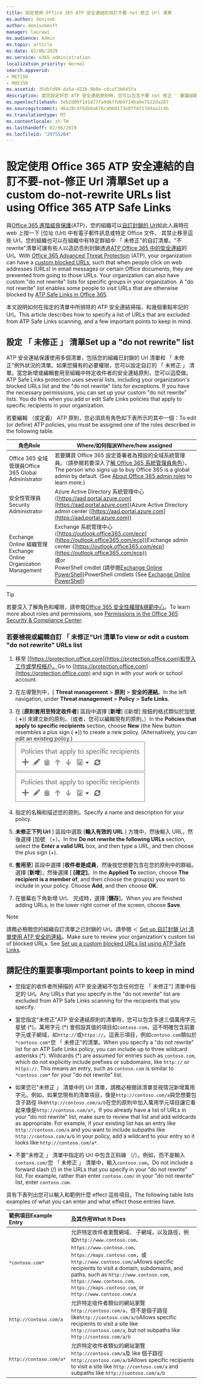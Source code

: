 ```yaml
---
title: 設定使用 Office 365 ATP 安全連結的自訂不要-not-修正 Url 清單
ms.author: deniseb
author: denisebmsft
manager: laurawi
ms.audience: Admin
ms.topic: article
ms.date: 02/06/2019
ms.service: o365-administration
localization_priority: Normal
search.appverid:
- MET150
- MOE150
ms.assetid: 35dbfd99-da5a-422b-9b0e-c6caf3b645fa
description: 當您設定好您 ATP 安全連結原則時，您可以包含不要 not 修正 ' 要讓組織中某些使用者瀏覽您在您的清單中包含的網站 Url 的清單。
ms.openlocfilehash: 5eb2d09f1d1d77fa9d6ffdb9f14ba9e7522da287
ms.sourcegitcommit: d6a28c4f6db6a676ca960173e8ff8f17d4aa1c4b
ms.translationtype: MT
ms.contentlocale: zh-TW
ms.lasthandoff: 02/06/2019
ms.locfileid: "29755284"
---
```

# <a name="set-up-a-custom-do-not-rewrite-urls-list-using-office-365-atp-safe-links"></a><span data-ttu-id="f229c-103">設定使用 Office 365 ATP 安全連結的自訂不要-not-修正 Url 清單</span><span class="sxs-lookup"><span data-stu-id="f229c-103">Set up a custom do-not-rewrite URLs list using Office 365 ATP Safe Links</span></span>

<span data-ttu-id="f229c-p101">與[Office 365 進階威脅保護](office-365-atp.md)(ATP)，您的組織可以[自訂封鎖的 Url](set-up-a-custom-blocked-urls-list-wtih-atp.md)如此人員時在 web 上按一下 [位址 (Url) 中有電子郵件訊息或特定 Office 文件、 其禁止移至這些 Url。您的組織也可以在組織中有特定群組中 「 未修正"的自訂清單。"不 rewrite"清單可讓有些人以造訪否則封鎖透過[ATP Office 365 中的安全連結](atp-safe-links.md)的 Url。</span><span class="sxs-lookup"><span data-stu-id="f229c-p101">With [Office 365 Advanced Threat Protection](office-365-atp.md) (ATP), your organization can have a [custom blocked URLs](set-up-a-custom-blocked-urls-list-wtih-atp.md), such that when people click on web addresses (URLs) in email messages or certain Office documents, they are prevented from going to those URLs. Your organization can also have custom "do not rewrite" lists for specific groups in your organization. A "do not rewrite" list enables some people to visit URLs that are otherwise blocked by [ATP Safe Links in Office 365](atp-safe-links.md).</span></span> 
  
<span data-ttu-id="f229c-107">本文說明如何在指定的清單中所排除的 ATP 安全連結掃描，和幾個重點牢記的 Url。</span><span class="sxs-lookup"><span data-stu-id="f229c-107">This article describes how to specify a list of URLs that are excluded from ATP Safe Links scanning, and a few important points to keep in mind.</span></span>

## <a name="set-up-a-do-not-rewrite-list"></a><span data-ttu-id="f229c-108">設定 「 未修正 」 清單</span><span class="sxs-lookup"><span data-stu-id="f229c-108">Set up a "do not rewrite" list</span></span>

<span data-ttu-id="f229c-p102">ATP 安全連結保護使用多個清單，包括您的組織已封鎖的 Url 清單和 「 未修正"例外狀況的清單。如果您擁有的必要權限，您可以設定自訂的 「 未修正 」 清單。當您新增或編輯套用至組織中特定收件者的安全連結原則，您可以這麼做。</span><span class="sxs-lookup"><span data-stu-id="f229c-p102">ATP Safe Links protection uses several lists, including your organization's blocked URLs list and the "do not rewrite" lists for exceptions. If you have the necessary permissions, you can set up your custom "do not rewrite" lists. You do this when you add or edit Safe Links policies that apply to specific recipients in your organization.</span></span> 

<span data-ttu-id="f229c-112">若要編輯 （或定義） ATP 原則，您必須具有角色如下表所示的其中一個：</span><span class="sxs-lookup"><span data-stu-id="f229c-112">To edit (or define) ATP policies, you must be assigned one of the roles described in the following table:</span></span>

|<span data-ttu-id="f229c-113">角色</span><span class="sxs-lookup"><span data-stu-id="f229c-113">Role</span></span>  |<span data-ttu-id="f229c-114">Where/如何指派</span><span class="sxs-lookup"><span data-stu-id="f229c-114">Where/how assigned</span></span>  |
|---------|---------|
|<span data-ttu-id="f229c-115">Office 365 全域管理員</span><span class="sxs-lookup"><span data-stu-id="f229c-115">Office 365 Global Administrator</span></span> |<span data-ttu-id="f229c-p103">若要購買 Office 365 設定簽署者為預設的全域系統管理員。（請參閱若要深入了[解 Office 365 系統管理員角色](https://docs.microsoft.com/office365/admin/add-users/about-admin-roles)）。</span><span class="sxs-lookup"><span data-stu-id="f229c-p103">The person who signs up to buy Office 365 is a global admin by default. (See [About Office 365 admin roles](https://docs.microsoft.com/office365/admin/add-users/about-admin-roles) to learn more.)</span></span>         |
|<span data-ttu-id="f229c-118">安全性管理員</span><span class="sxs-lookup"><span data-stu-id="f229c-118">Security Administrator</span></span> |<span data-ttu-id="f229c-119">Azure Active Directory 系統管理中心 ([https://aad.portal.azure.com](https://aad.portal.azure.com))</span><span class="sxs-lookup"><span data-stu-id="f229c-119">Azure Active Directory admin center ([https://aad.portal.azure.com](https://aad.portal.azure.com))</span></span>|
|<span data-ttu-id="f229c-120">Exchange Online 組織管理</span><span class="sxs-lookup"><span data-stu-id="f229c-120">Exchange Online Organization Management</span></span> |<span data-ttu-id="f229c-121">Exchange 系統管理中心 ([https://outlook.office365.com/ecp](https://outlook.office365.com/ecp))</span><span class="sxs-lookup"><span data-stu-id="f229c-121">Exchange admin center ([https://outlook.office365.com/ecp](https://outlook.office365.com/ecp))</span></span> <br><span data-ttu-id="f229c-122">或</span><span class="sxs-lookup"><span data-stu-id="f229c-122">or</span></span> <br>  <span data-ttu-id="f229c-123">PowerShell cmdlet (請參閱[Exchange Online PowerShell](https://docs.microsoft.com/powershell/exchange/exchange-online/exchange-online-powershell?view=exchange-ps))</span><span class="sxs-lookup"><span data-stu-id="f229c-123">PowerShell cmdlets (See [Exchange Online PowerShell](https://docs.microsoft.com/powershell/exchange/exchange-online/exchange-online-powershell?view=exchange-ps))</span></span> |

> [!TIP]
> <span data-ttu-id="f229c-124">若要深入了解角色和權限，請參閱[Office 365 安全性權限&amp;規範中心](permissions-in-the-security-and-compliance-center.md)。</span><span class="sxs-lookup"><span data-stu-id="f229c-124">To learn more about roles and permissions, see [Permissions in the Office 365 Security &amp; Compliance Center](permissions-in-the-security-and-compliance-center.md).</span></span>

### <a name="to-view-or-edit-a-custom-do-not-rewrite-urls-list"></a><span data-ttu-id="f229c-125">若要檢視或編輯自訂 「 未修正"Url 清單</span><span class="sxs-lookup"><span data-stu-id="f229c-125">To view or edit a custom "do not rewrite" URLs list</span></span>
  
1. <span data-ttu-id="f229c-126">移至 [[https://protection.office.com](https://protection.office.com)和登入工作或學校帳戶。</span><span class="sxs-lookup"><span data-stu-id="f229c-126">Go to [https://protection.office.com](https://protection.office.com) and sign in with your work or school account.</span></span> 
    
2. <span data-ttu-id="f229c-127">在左導覽列中，[ **Threat management** \> **原則** \> **安全的連結**。</span><span class="sxs-lookup"><span data-stu-id="f229c-127">In the left navigation, under **Threat management** \> **Policy** \> **Safe Links**.</span></span>
    
3. <span data-ttu-id="f229c-p104">在 [**原則套用至特定收件者**] 區段中選擇 [**新增**] ([新增] 按鈕的格式類似於加號 ( **+**)) 來建立新的原則。（或者，您可以編輯現有的原則。）</span><span class="sxs-lookup"><span data-stu-id="f229c-p104">In the **Policies that apply to specific recipients** section, choose **New** (the New button resembles a plus sign ( **+**)) to create a new policy. (Alternatively, you can edit an existing policy.)</span></span><br/><span data-ttu-id="f229c-130">![選擇 [新增] 可為特定電子郵件收件者新增的安全連結原則](media/01073f42-3cec-4ddb-8c10-4d33ec434676.png)</span><span class="sxs-lookup"><span data-stu-id="f229c-130">![Choose New to add a Safe Links policy for specific email recipients](media/01073f42-3cec-4ddb-8c10-4d33ec434676.png)</span></span>
  
4. <span data-ttu-id="f229c-131">指定的名稱和描述您的原則。</span><span class="sxs-lookup"><span data-stu-id="f229c-131">Specify a name and description for your policy.</span></span>
    
5. <span data-ttu-id="f229c-132">**未修正下列 Url** ] 區段中選取 [**輸入有效的 URL** ] 方塊中，然後輸入 URL，然後選擇 [加號 （+）。</span><span class="sxs-lookup"><span data-stu-id="f229c-132">In the **Do not rewrite the following URLs** section, select the **Enter a valid URL** box, and then type a URL, and then choose the plus sign (+).</span></span> 
    
6. <span data-ttu-id="f229c-p105">**套用至**] 區段中選擇 [**收件者是成員**，然後按您想要包含在您的原則中的群組。選擇 [**新增**]，然後選擇 [ **[確定]**。</span><span class="sxs-lookup"><span data-stu-id="f229c-p105">In the **Applied To** section, choose **The recipient is a member of**, and then choose the group(s) you want to include in your policy. Choose **Add**, and then choose **OK**.</span></span>
    
7. <span data-ttu-id="f229c-135">在螢幕右下角新增 Url、 完成時，選擇 [**儲存**]。</span><span class="sxs-lookup"><span data-stu-id="f229c-135">When you are finished adding URLs, in the lower right corner of the screen, choose **Save**.</span></span>
    
> [!NOTE]
> <span data-ttu-id="f229c-p106">請務必檢閱您的組織自訂清單之已封鎖的 Url。請參閱 ＜ [Set up 自訂封鎖 Url 清單使用 ATP 安全的連結](set-up-a-custom-blocked-urls-list-wtih-atp.md)。</span><span class="sxs-lookup"><span data-stu-id="f229c-p106">Make sure to review your organization's custom list of blocked URLs. See [Set up a custom blocked URLs list using ATP Safe Links](set-up-a-custom-blocked-urls-list-wtih-atp.md).</span></span> 
  
## <a name="important-points-to-keep-in-mind"></a><span data-ttu-id="f229c-138">請記住的重要事項</span><span class="sxs-lookup"><span data-stu-id="f229c-138">Important points to keep in mind</span></span>

- <span data-ttu-id="f229c-139">您指定的收件者所掃描的 ATP 安全連結不包含任何您在 「 未修正"] 清單中指定的 Url。</span><span class="sxs-lookup"><span data-stu-id="f229c-139">Any URLs that you specify in the "do not rewrite" list are excluded from ATP Safe Links scanning for the recipients that you specify.</span></span>
 
- <span data-ttu-id="f229c-p107">當您指定"未修正"ATP 安全連結原則的清單時，您可以包含多達三個萬用字元星號 (\*)。萬用字元 (\*) 會假設其值的項目如`contoso.com`，這不明確包含前置字元或子網域，如`http://`或`https://`。這表示項目，例如`contoso.com`類似於`*contoso.com*`您 「 未修正"的清單。</span><span class="sxs-lookup"><span data-stu-id="f229c-p107">When you specify a "do not rewrite" list for an ATP Safe Links policy, you can include up to three wildcard asterisks (\*). Wildcards (\*) are assumed for entries such as `contoso.com`, which do not explicitly include prefixes or subdomains, like `http://` or `https://`. This means an entry, such as `contoso.com` is similar to `*contoso.com*` for your "do not rewrite" list.</span></span>

- <span data-ttu-id="f229c-p108">如果您已"未修正 」 清單中的 Url 清單，請務必檢閱該清單並視情況新增萬用字元。例如，如果您現有的清單項目，像是`http://contoso.com/a`與您想要包含子路徑 like`http://contoso.com/a/b`在您的原則中加入萬用字元項目讓它看起來像是`http://contoso.com/a*`。</span><span class="sxs-lookup"><span data-stu-id="f229c-p108">If you already have a list of URLs in your "do not rewrite" list, make sure to review that list and add wildcards as appropriate. For example, if your existing list has an entry like `http://contoso.com/a` and you want to include subpaths like `http://contoso.com/a/b` in your policy, add a wildcard to your entry so it looks like `http://contoso.com/a*`.</span></span>
    
- <span data-ttu-id="f229c-p109">不要"未修正 」 清單中指定的 Url 中包含正斜線 （/）。例如，而不是輸入`contoso.com/`您 「 未修正 」 清單中，輸入`contoso.com`。</span><span class="sxs-lookup"><span data-stu-id="f229c-p109">Do not include a forward slash (/) in the URLs that you specify in your "do not rewrite" list. For example, rather than enter `contoso.com/` in your "do not rewrite" list, enter `contoso.com`.</span></span>
    
<span data-ttu-id="f229c-147">具有下表列出您可以輸入和範例什麼 effect 這些項目。</span><span class="sxs-lookup"><span data-stu-id="f229c-147">The following table lists examples of what you can enter and what effect those entries have.</span></span>
    
|<span data-ttu-id="f229c-148">**範例項目**</span><span class="sxs-lookup"><span data-stu-id="f229c-148">**Example Entry**</span></span>|<span data-ttu-id="f229c-149">**及其作用**</span><span class="sxs-lookup"><span data-stu-id="f229c-149">**What It Does**</span></span>|
|:-----|:-----|
|`*contoso.com*`  <br/> |<span data-ttu-id="f229c-150">允許特定收件者瀏覽網域、 子網域，以及路徑，例如`http://www.contoso.com`、 `https://www.contoso.com`、 `https://maps.contoso.com`，或`http://www.contoso.com/a`</span><span class="sxs-lookup"><span data-stu-id="f229c-150">Allows specific recipients to visit a domain, subdomains, and paths, such as `http://www.contoso.com`, `https://www.contoso.com`, `https://maps.contoso.com`, or `http://www.contoso.com/a`</span></span>  <br/> |
|`http://contoso.com/a`  <br/> |<span data-ttu-id="f229c-151">允許特定收件者類似的網站瀏覽`http://contoso.com/a`，但不是個子路徑 like`http://contoso.com/a/b`</span><span class="sxs-lookup"><span data-stu-id="f229c-151">Allows specific recipients to visit a site like `http://contoso.com/a`, but not subpaths like `http://contoso.com/a/b`</span></span>  <br/> |
|`http://contoso.com/a*`  <br/> |<span data-ttu-id="f229c-152">允許特定收件者類似的網站瀏覽`http://contoso.com/a`及 like 個子路徑`http://contoso.com/a/b`</span><span class="sxs-lookup"><span data-stu-id="f229c-152">Allows specific recipients to visit a site like `http://contoso.com/a` and subpaths like `http://contoso.com/a/b`</span></span>  <br/> |
   
 